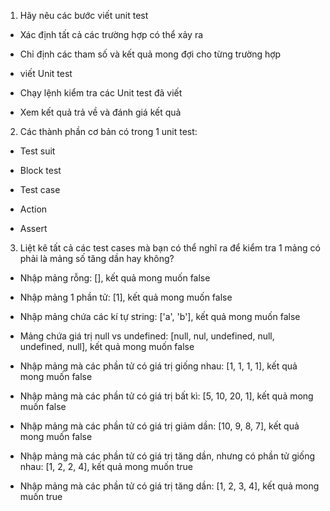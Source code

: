 1. Hãy nêu các bước viết unit test

- Xác định tất cả các trường hợp có thể xảy ra

- Chỉ định các tham số và kết quả mong đợi cho từng trường hợp

- viết Unit test

- Chạy lệnh kiểm tra các Unit test đã viết

- Xem kết quả trả về và đánh giá kết quả

2. Các thành phần cơ bản có trong 1 unit test:

- Test suit

- Block test

- Test case

- Action

- Assert

3. Liệt kê tất cả các test cases mà bạn có thể nghĩ ra để kiểm tra 1 mảng có phải là mảng số tăng dần hay không?

- Nhập mảng rỗng: [], kết quả mong muốn false

- Nhập mảng 1 phần tử: [1], kết quả mong muốn false

- Nhập mảng chứa các kí tự string: ['a', 'b'], kết quả mong muốn false

- Mảng chứa giá trị null vs undefined: [null, nul, undefined, null, undefined, null], kết quả mong muốn false

- Nhập mảng mà các phần tử có giá trị giống nhau: [1, 1, 1, 1], kết quả mong muốn false

- Nhập mảng mà các phần tử có giá trị bất kì: [5, 10, 20, 1], kết quả mong muốn false

- Nhập mảng mà các phần tử có giá trị giảm dần: [10, 9, 8, 7], kết quả mong muốn false

- Nhập mảng mà các phần tử có giá trị tăng dần, nhưng có phần tử giống nhau: [1, 2, 2, 4], kết quả mong muốn true

- Nhập mảng mà các phần tử có giá trị tăng dần: [1, 2, 3, 4], kết quả mong muốn true
